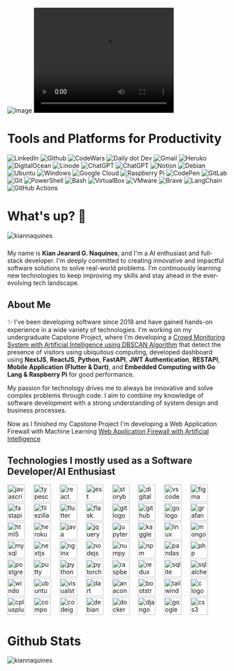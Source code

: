 ![Image](https://github.com/user-attachments/assets/6637e302-f0f7-4d50-b98c-bfc603ed3dcb)
<video width="320" height="240" controls>
<source src="https://github.com/user-attachments/assets/8df5ad84-280c-4393-932a-c040efeb2e25" type="video/mp4"></source>
</video>
<div id="header" align="left">
    <h1 align="left">Tools and Platforms for Productivity</h1>
    <a href="https://www.linkedin.com/in/kjgnaquines" style="text-decoration: none;">
      <img src="https://img.shields.io/badge/LinkedIn-blue?style=for-the-badge&logo=linkedin&logoColor=white" alt="LinkedIn"/>
    </a>
    <a href="https://github.com/kiannaquines/" style="text-decoration: none;">
      <img src="https://img.shields.io/badge/GitHub-100000?style=for-the-badge&logo=github&logoColor=white" alt="Github"/>
    </a>
    <a href="#" style="text-decoration: none;">
      <img src="https://img.shields.io/badge/Codewars-B1361E?style=for-the-badge&logo=Codewars&logoColor=white" alt="CodeWars"/>
    </a>
    <a href="#" style="text-decoration: none;">
      <img src="https://img.shields.io/badge/daily.dev-CE3DF3?style=for-the-badge&logo=dailydotdev&logoColor=white" alt="Daily dot Dev"/>
    </a>
    <a href="#" style="text-decoration: none;">
      <img src="https://img.shields.io/badge/Gmail-D14836?style=for-the-badge&logo=gmail&logoColor=white" alt="Gmail"/>
    </a>
    <a href="#" style="text-decoration: none;">
      <img src="https://img.shields.io/badge/Heroku-430098?style=for-the-badge&logo=heroku&logoColor=white" alt="Heruko"/>
    </a>
    <a href="#" style="text-decoration: none;">
      <img src="https://img.shields.io/badge/Digital_Ocean-0080FF?style=for-the-badge&logo=DigitalOcean&logoColor=white" alt="DigitalOcean"/>
    </a>
    <a href="#" style="text-decoration: none;">
      <img src="https://img.shields.io/badge/Linode-00A95C?style=for-the-badge&logo=Linode&logoColor=white" alt="Linode"/>
    </a>
    <a href="#" style="text-decoration: none;">
      <img src="https://img.shields.io/badge/ChatGPT-74aa9c?style=for-the-badge&logo=openai&logoColor=white" alt="ChatGPT"/>
    </a>
    <a href="#" style="text-decoration: none;">
      <img src="https://img.shields.io/badge/-HuggingFace-FDEE21?style=for-the-badge&logo=HuggingFace&logoColor=black" alt="ChatGPT"/>
    </a>
    <a href="#" style="text-decoration: none;">
      <img src="https://img.shields.io/badge/Notion-000000?style=for-the-badge&logo=notion&logoColor=white" alt="Notion"/>
    </a>
    <a href="#" style="text-decoration: none;">
  <img src="https://img.shields.io/badge/Debian-A81D33?style=for-the-badge&logo=debian&logoColor=white" alt="Debian"/>
</a>

<a href="#" style="text-decoration: none;">
  <img src="https://img.shields.io/badge/Ubuntu-E95420?style=for-the-badge&logo=ubuntu&logoColor=white" alt="Ubuntu"/>
</a>

<a href="#" style="text-decoration: none;">
  <img src="https://img.shields.io/badge/Windows-0078D6?style=for-the-badge&logo=windows&logoColor=white" alt="Windows"/>
</a>

<a href="#" style="text-decoration: none;">
  <img src="https://img.shields.io/badge/Google_Cloud-4285F4?style=for-the-badge&logo=google-cloud&logoColor=white" alt="Google Cloud"/>
</a>

<a href="#" style="text-decoration: none;">
  <img src="https://img.shields.io/badge/Raspberry_Pi-A22846?style=for-the-badge&logo=raspberry-pi&logoColor=white" alt="Raspberry Pi"/>
</a>

<a href="#" style="text-decoration: none;">
  <img src="https://img.shields.io/badge/CodePen-000000?style=for-the-badge&logo=codepen&logoColor=white" alt="CodePen"/>
</a>

<a href="#" style="text-decoration: none;">
  <img src="https://img.shields.io/badge/GitLab-FC6D26?style=for-the-badge&logo=gitlab&logoColor=white" alt="GitLab"/>
</a>

<a href="#" style="text-decoration: none;">
  <img src="https://img.shields.io/badge/Git-F05032?style=for-the-badge&logo=git&logoColor=white" alt="Git"/>
</a>

<a href="#" style="text-decoration: none;">
  <img src="https://img.shields.io/badge/PowerShell-5391FE?style=for-the-badge&logo=powershell&logoColor=white" alt="PowerShell"/>
</a>

<a href="#" style="text-decoration: none;">
  <img src="https://img.shields.io/badge/Bash-4EAA25?style=for-the-badge&logo=gnu-bash&logoColor=white" alt="Bash"/>
</a>

<a href="#" style="text-decoration: none;">
  <img src="https://img.shields.io/badge/VirtualBox-183A61?style=for-the-badge&logo=virtualbox&logoColor=white" alt="VirtualBox"/>
</a>

<a href="#" style="text-decoration: none;">
  <img src="https://img.shields.io/badge/VMware-607078?style=for-the-badge&logo=vmware&logoColor=white" alt="VMware"/>
</a>

<a href="#" style="text-decoration: none;">
  <img src="https://img.shields.io/badge/Brave-FB542B?style=for-the-badge&logo=brave&logoColor=white" alt="Brave"/>
</a>

<a href="#" style="text-decoration: none;">
  <img src="https://img.shields.io/badge/LangChain-FF6F61?style=for-the-badge&logo=langchain&logoColor=white" alt="LangChain"/>
</a>

<a href="#" style="text-decoration: none;">
  <img src="https://img.shields.io/badge/GitHub_Actions-2088FF?style=for-the-badge&logo=github-actions&logoColor=white" alt="GitHub Actions"/>
</a>
</div>

<h1 align="left">What's up? 👋</h1>
<p align="left"> <img src="https://komarev.com/ghpvc/?username=kiannaquines&label=Profile%20views&color=0e75b6&style=flat" alt="kiannaquines" /> </p>

### 

<p align="left">My name is <b>Kian Jearard G. Naquines</b>, and I'm a AI enthusiast and full-stack developer. I'm deeply committed to creating innovative and impactful software solutions to solve real-world problems. I'm continuously learning new technologies to keep improving my skills and stay ahead in the ever-evolving tech landscape.</p>

### 

<h2 align="left">About Me</h2>

<p align="left">✨ I've been developing software since 2018 and have gained hands-on experience in a wide variety of technologies. I'm working on my undergraduate Capstone Project, where I’m developing a <a href="https://github.com/kiannaquines/crowd-monitoring-app">Crowd Monitoring System with Artificial Intelligence using DBSCAN Algorithm</a> that detect the presence of visitors using ubiquitous computing, developed dashboard using <b>NextJS</b>, <b>ReactJS</b>, <b>Python</b>, <b>FastAPI</b>, <b>JWT Authentication</b>, <b>RESTAPI</b>, <b>Mobile Application (Flutter & Dart)</b>, and <b>Embedded Computing with Go Lang & Raspberry Pi</b> for good performance.</p>

<p align="left">My passion for technology drives me to always be innovative and solve complex problems through code. I aim to combine my knowledge of software development with a strong understanding of system design and business processes.</p>
<p align="left">Now as I finished my Capstone Project I'm developing a Web Application Firewall with Machine Learning <a href="https://github.com/kiannaquines/web-application-firewall-machine-learning">Web Application Firewall with Artificial Intelligence</a></p>

<h2 align="left">Technologies I mostly used as a Software Developer/AI Enthusiast</h2>

<div align="left">
  <img src="https://cdn.jsdelivr.net/gh/devicons/devicon/icons/javascript/javascript-original.svg" height="40" alt="javascript logo"  />
  <img width="12" />
  <img src="https://cdn.jsdelivr.net/gh/devicons/devicon/icons/typescript/typescript-original.svg" height="40" alt="typescript logo"  />
  <img width="12" />
  <img src="https://cdn.jsdelivr.net/gh/devicons/devicon/icons/react/react-original.svg" height="40" alt="react logo"  />
  <img width="12" />
  <img src="https://cdn.jsdelivr.net/gh/devicons/devicon/icons/jest/jest-plain.svg" height="40" alt="jest logo"  />
  <img width="12" />
  <img src="https://cdn.jsdelivr.net/gh/devicons/devicon/icons/storybook/storybook-original.svg" height="40" alt="storybook logo"  />
  <img width="12" />
  <img src="https://cdn.jsdelivr.net/gh/devicons/devicon/icons/digitalocean/digitalocean-original.svg" height="40" alt="digitalocean logo"  />
  <img width="12" />
  <img src="https://cdn.jsdelivr.net/gh/devicons/devicon/icons/vscode/vscode-original.svg" height="40" alt="vscode logo"  />
  <img width="12" />
  <img src="https://cdn.jsdelivr.net/gh/devicons/devicon/icons/figma/figma-original.svg" height="40" alt="figma logo"  />
  <img width="12" />
  <img src="https://cdn.jsdelivr.net/gh/devicons/devicon/icons/fastapi/fastapi-original.svg" height="40" alt="fastapi logo"  />
  <img width="12" />
  <img src="https://cdn.jsdelivr.net/gh/devicons/devicon/icons/filezilla/filezilla-plain.svg" height="40" alt="filezilla logo"  />
  <img width="12" />
  <img src="https://cdn.jsdelivr.net/gh/devicons/devicon/icons/flutter/flutter-original.svg" height="40" alt="flutter logo"  />
  <img width="12" />
  <img src="https://cdn.jsdelivr.net/gh/devicons/devicon/icons/flask/flask-original.svg" height="40" alt="flask logo"  />
  <img width="12" />
  <img src="https://cdn.jsdelivr.net/gh/devicons/devicon/icons/git/git-original.svg" height="40" alt="git logo"  />
  <img width="12" />
  <img src="https://cdn.jsdelivr.net/gh/devicons/devicon/icons/github/github-original.svg" height="40" alt="github logo"  />
  <img width="12" />
  <img src="https://cdn.jsdelivr.net/gh/devicons/devicon/icons/go/go-original.svg" height="40" alt="go logo"  />
  <img width="12" />
  <img src="https://cdn.jsdelivr.net/gh/devicons/devicon/icons/grafana/grafana-original.svg" height="40" alt="grafana logo"  />
  <img width="12" />
  <img src="https://cdn.jsdelivr.net/gh/devicons/devicon/icons/html5/html5-original.svg" height="40" alt="html5 logo"  />
  <img width="12" />
  <img src="https://cdn.jsdelivr.net/gh/devicons/devicon/icons/heroku/heroku-original.svg" height="40" alt="heroku logo"  />
  <img width="12" />
  <img src="https://cdn.jsdelivr.net/gh/devicons/devicon/icons/java/java-original.svg" height="40" alt="java logo"  />
  <img width="12" />
  <img src="https://cdn.jsdelivr.net/gh/devicons/devicon/icons/jquery/jquery-original.svg" height="40" alt="jquery logo"  />
  <img width="12" />
  <img src="https://cdn.jsdelivr.net/gh/devicons/devicon/icons/jupyter/jupyter-original.svg" height="40" alt="jupyter logo"  />
  <img width="12" />
  <img src="https://cdn.jsdelivr.net/gh/devicons/devicon/icons/kaggle/kaggle-original.svg" height="40" alt="kaggle logo"  />
  <img width="12" />
  <img src="https://cdn.jsdelivr.net/gh/devicons/devicon/icons/linux/linux-original.svg" height="40" alt="linux logo"  />
  <img width="12" />
  <img src="https://cdn.jsdelivr.net/gh/devicons/devicon/icons/mongodb/mongodb-original.svg" height="40" alt="mongodb logo"  />
  <img width="12" />
  <img src="https://cdn.jsdelivr.net/gh/devicons/devicon/icons/mysql/mysql-original.svg" height="40" alt="mysql logo"  />
  <img width="12" />
  <img src="https://cdn.jsdelivr.net/gh/devicons/devicon/icons/nextjs/nextjs-original.svg" height="40" alt="nextjs logo"  />
  <img width="12" />
  <img src="https://cdn.jsdelivr.net/gh/devicons/devicon/icons/nginx/nginx-original.svg" height="40" alt="nginx logo"  />
  <img width="12" />
  <img src="https://cdn.jsdelivr.net/gh/devicons/devicon/icons/nodejs/nodejs-original.svg" height="40" alt="nodejs logo"  />
  <img width="12" />
  <img src="https://cdn.jsdelivr.net/gh/devicons/devicon/icons/numpy/numpy-original.svg" height="40" alt="numpy logo"  />
  <img width="12" />
  <img src="https://cdn.jsdelivr.net/gh/devicons/devicon/icons/npm/npm-original-wordmark.svg" height="40" alt="npm logo"  />
  <img width="12" />
  <img src="https://cdn.jsdelivr.net/gh/devicons/devicon/icons/pandas/pandas-original.svg" height="40" alt="pandas logo"  />
  <img width="12" />
  <img src="https://cdn.jsdelivr.net/gh/devicons/devicon/icons/php/php-original.svg" height="40" alt="php logo"  />
  <img width="12" />
  <img src="https://cdn.jsdelivr.net/gh/devicons/devicon/icons/postgresql/postgresql-original.svg" height="40" alt="postgresql logo"  />
  <img width="12" />
  <img src="https://cdn.jsdelivr.net/gh/devicons/devicon/icons/putty/putty-original.svg" height="40" alt="putty logo"  />
  <img width="12" />
  <img src="https://cdn.jsdelivr.net/gh/devicons/devicon/icons/python/python-original.svg" height="40" alt="python logo"  />
  <img width="12" />
  <img src="https://cdn.jsdelivr.net/gh/devicons/devicon/icons/pytorch/pytorch-original.svg" height="40" alt="pytorch logo"  />
  <img width="12" />
  <img src="https://cdn.jsdelivr.net/gh/devicons/devicon/icons/raspberrypi/raspberrypi-original.svg" height="40" alt="raspberrypi logo"  />
  <img width="12" />
  <img src="https://cdn.jsdelivr.net/gh/devicons/devicon/icons/redux/redux-original.svg" height="40" alt="redux logo"  />
  <img width="12" />
  <img src="https://cdn.jsdelivr.net/gh/devicons/devicon/icons/sqlite/sqlite-original.svg" height="40" alt="sqlite logo"  />
  <img width="12" />
  <img src="https://cdn.jsdelivr.net/gh/devicons/devicon/icons/sqlalchemy/sqlalchemy-original.svg" height="40" alt="sqlalchemy logo"  />
  <img width="12" />
  <img src="https://cdn.jsdelivr.net/gh/devicons/devicon/icons/windows8/windows8-original.svg" height="40" alt="windows8 logo"  />
  <img width="12" />
  <img src="https://cdn.jsdelivr.net/gh/devicons/devicon/icons/ubuntu/ubuntu-plain.svg" height="40" alt="ubuntu logo"  />
  <img width="12" />
  <img src="https://cdn.jsdelivr.net/gh/devicons/devicon/icons/visualstudio/visualstudio-plain.svg" height="40" alt="visualstudio logo"  />
  <img width="12" />
  <img src="https://cdn.jsdelivr.net/gh/devicons/devicon/icons/dart/dart-original.svg" height="40" alt="dart logo"  />
  <img width="12" />
  <img src="https://cdn.jsdelivr.net/gh/devicons/devicon/icons/anaconda/anaconda-original.svg" height="40" alt="anaconda logo"  />
  <img width="12" />
  <img src="https://cdn.jsdelivr.net/gh/devicons/devicon/icons/bootstrap/bootstrap-original.svg" height="40" alt="bootstrap logo"  />
  <img width="12" />
  <img src="https://cdn.jsdelivr.net/gh/devicons/devicon/icons/tailwindcss/tailwindcss-original-wordmark.svg" height="40" alt="tailwindcss logo"  />
  <img width="12" />
  <img src="https://cdn.jsdelivr.net/gh/devicons/devicon/icons/c/c-original.svg" height="40" alt="c logo"  />
  <img width="12" />
  <img src="https://cdn.jsdelivr.net/gh/devicons/devicon/icons/cplusplus/cplusplus-original.svg" height="40" alt="cplusplus logo"  />
  <img width="12" />
  <img src="https://cdn.jsdelivr.net/gh/devicons/devicon/icons/composer/composer-original.svg" height="40" alt="composer logo"  />
  <img width="12" />
  <img src="https://cdn.jsdelivr.net/gh/devicons/devicon/icons/codeigniter/codeigniter-plain.svg" height="40" alt="codeigniter logo"  />
  <img width="12" />
  <img src="https://cdn.jsdelivr.net/gh/devicons/devicon/icons/debian/debian-original.svg" height="40" alt="debian logo"  />
  <img width="12" />
  <img src="https://cdn.jsdelivr.net/gh/devicons/devicon/icons/docker/docker-original.svg" height="40" alt="docker logo"  />
  <img width="12" />
  <img src="https://cdn.jsdelivr.net/gh/devicons/devicon/icons/django/django-plain.svg" height="40" alt="django logo"  />
  <img width="12" />
  <img src="https://cdn.jsdelivr.net/gh/devicons/devicon/icons/google/google-original.svg" height="40" alt="google logo"  />
  <img width="12" />
  <img src="https://cdn.jsdelivr.net/gh/devicons/devicon/icons/css3/css3-original.svg" height="40" alt="css3 logo"  />
</div>

<h1 align="left">Github Stats</h1>

<p>
    <img align="left" src="https://github-readme-stats.vercel.app/api?username=kiannaquines&amp;show_icons=true&amp;locale=en" alt="kiannaquines">
</p>
